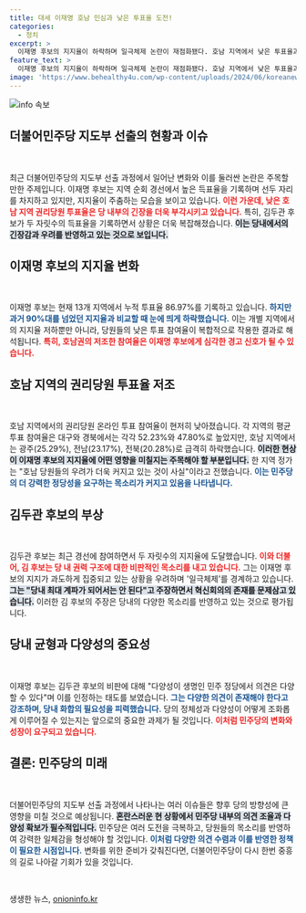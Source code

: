 ```yaml
---
title: 대세 이재명 호남 민심과 낮은 투표율 도전!
categories:
  - 정치
excerpt: >
  이재명 후보의 지지율이 하락하며 일극체제 논란이 재점화됐다. 호남 지역에서 낮은 투표율과 김두관 후보의 상승세가 반영되며, 민주당 내부의 갈등이 심화되고 있다. 과연 당의 미래는 어떻게 될 것인가?
feature_text: >
  이재명 후보의 지지율이 하락하며 일극체제 논란이 재점화됐다. 호남 지역에서 낮은 투표율과 김두관 후보의 상승세가 반영되며, 민주당 내부의 갈등이 심화되고 있다. 과연 당의 미래는 어떻게 될 것인가?
image: 'https://www.behealthy4u.com/wp-content/uploads/2024/06/koreanews.jpg'
---
```


<p><img src="https://www.behealthy4u.com/wp-content/uploads/2024/06/koreanews.jpg" alt="info 속보" /></p>

<h2 data-ke-size="size26">더불어민주당 지도부 선출의 현황과 이슈</h2>

<p data-ke-size="size16">&nbsp;</p>  

<p>최근 더불어민주당의 지도부 선출 과정에서 일어난 변화와 이를 둘러싼 논란은 주목할 만한 주제입니다. 이재명 후보는 지역 순회 경선에서 높은 득표율을 기록하며 선두 자리를 차지하고 있지만, 지지율이 주춤하는 모습을 보이고 있습니다. <b><span style="color: #ee2323;">이런 가운데, 낮은 호남 지역 권리당원 투표율은 당 내부의 긴장을 더욱 부각시키고 있습니다.</span></b> 특히, 김두관 후보가 두 자릿수의 득표율을 기록하면서 상황은 더욱 복잡해졌습니다. <b><span style="background-color: #21538527;">이는 당내에서의 긴장감과 우려를 반영하고 있는 것으로 보입니다.</span></b> </p>

<h2 data-ke-size="size26">이재명 후보의 지지율 변화</h2>

<p data-ke-size="size16">&nbsp;</p>  

<p>이재명 후보는 현재 13개 지역에서 누적 투표율 86.97%를 기록하고 있습니다. <b><span style="color: #1a5490;">하지만 과거 90%대를 넘었던 지지율과 비교할 때 눈에 띄게 하락했습니다.</span></b> 이는 개별 지역에서의 지지율 저하뿐만 아니라, 당원들의 낮은 투표 참여율이 복합적으로 작용한 결과로 해석됩니다. <b><span style="color: #ee2323;">특히, 호남권의 저조한 참여율은 이재명 후보에게 심각한 경고 신호가 될 수 있습니다.</span></b></p>

<h2 data-ke-size="size26">호남 지역의 권리당원 투표율 저조</h2>

<p data-ke-size="size16">&nbsp;</p>  

<p>호남 지역에서의 권리당원 온라인 투표 참여율이 현저히 낮아졌습니다. 각 지역의 평균 투표 참여율은 대구와 경북에서는 각각 52.23%와 47.80%로 높았지만, 호남 지역에서는 광주(25.29%), 전남(23.17%), 전북(20.28%)로 급격히 하락했습니다. <b><span style="background-color: #21538527;">이러한 현상이 이재명 후보의 지지율에 어떤 영향을 미칠지는 주목해야 할 부분입니다.</span></b> 한 지역 정가는 "호남 당원들의 우려가 더욱 커지고 있는 것이 사실"이라고 전했습니다. <b><span style="color: #1a5490;">이는 민주당의 더 강력한 정당성을 요구하는 목소리가 커지고 있음을 나타냅니다.</span></b></p>

<h2 data-ke-size="size26">김두관 후보의 부상</h2> 

<p data-ke-size="size16">&nbsp;</p>  

<p>김두관 후보는 최근 경선에 참여하면서 두 자릿수의 지지율에 도달했습니다. <b><span style="color: #ee2323;">이와 더불어, 김 후보는 당 내 권력 구조에 대한 비판적인 목소리를 내고 있습니다.</span></b> 그는 이재명 후보의 지지가 과도하게 집중되고 있는 상황을 우려하며 '일극체제'를 경계하고 있습니다. <b><span style="background-color: #21538527;">그는 "당내 최대 계파가 되어서는 안 된다"고 주장하면서 혁신회의의 존재를 문제삼고 있습니다.</span></b> 이러한 김 후보의 주장은 당내의 다양한 목소리를 반영하고 있는 것으로 평가됩니다.</p>

<h2 data-ke-size="size26">당내 균형과 다양성의 중요성</h2> 

<p data-ke-size="size16">&nbsp;</p>  

<p>이재명 후보는 김두관 후보의 비판에 대해 "다양성이 생명인 민주 정당에서 의견은 다양할 수 있다"며 이를 인정하는 태도를 보였습니다. <b><span style="color: #1a5490;">그는 다양한 의견이 존재해야 한다고 강조하며, 당내 화합의 필요성을 피력했습니다.</span></b> 당의 정체성과 다양성이 어떻게 조화롭게 이루어질 수 있는지는 앞으로의 중요한 과제가 될 것입니다. <b><span style="color: #ee2323;">이처럼 민주당의 변화와 성장이 요구되고 있습니다.</span></b></p>

<h2 data-ke-size="size26">결론: 민주당의 미래</h2> 

<p data-ke-size="size16">&nbsp;</p>  

<p>더불어민주당의 지도부 선출 과정에서 나타나는 여러 이슈들은 향후 당의 방향성에 큰 영향을 미칠 것으로 예상됩니다. <b><span style="background-color: #21538527;">혼란스러운 현 상황에서 민주당 내부의 의견 조율과 다양성 확보가 필수적입니다.</span></b> 민주당은 여러 도전을 극복하고, 당원들의 목소리를 반영하여 강력한 일체감을 형성해야 할 것입니다. <b><span style="color: #1a5490;">이처럼 다양한 의견 수렴과 이를 반영한 정책이 필요한 시점입니다.</span></b> 변화를 위한 준비가 갖춰진다면, 더불어민주당이 다시 한번 중흥의 길로 나아갈 기회가 있을 것입니다.</p>

<p data-ke-size="size16">&nbsp;</p>
생생한 뉴스, <a href="https://onioninfo.kr" rel="dofollow">onioninfo.kr</a>


